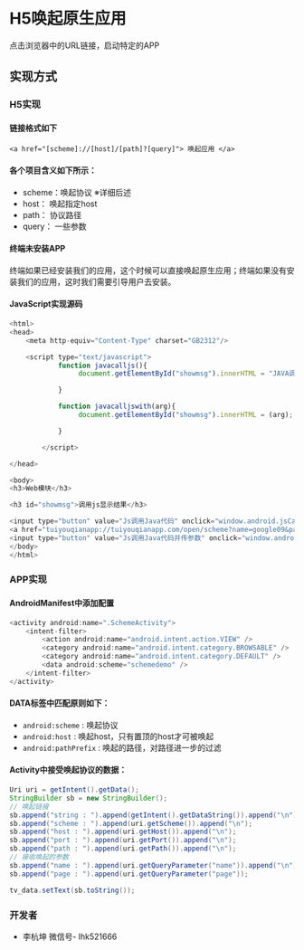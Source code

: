 # H5唤起原生应用

点击浏览器中的URL链接，启动特定的APP

## 实现方式

### H5实现

#### 链接格式如下

```
<a href="[scheme]://[host]/[path]?[query]"> 唤起应用 </a> 
```

#### 各个项目含义如下所示：

 * scheme：唤起协议	※详细后述
 * host：  唤起指定host
 * path：  协议路径
 * query： 一些参数

#### 终端未安装APP
  
  终端如果已经安装我们的应用，这个时候可以直接唤起原生应用；终端如果没有安装我们的应用，这时我们需要引导用户去安装。

#### JavaScript实现源码

```javascript
<html>
<head>
    <meta http-equiv="Content-Type" charset="GB2312"/>

    <script type="text/javascript">
            function javacalljs(){
                 document.getElementById("showmsg").innerHTML = "JAVA调用了JS的无参函数";

            }

            function javacalljswith(arg){
                 document.getElementById("showmsg").innerHTML = (arg);

            }

        </script>

</head>

<body>
<h3>Web模块</h3>

<h3 id="showmsg">调用js显示结果</h3>

<input type="button" value="Js调用Java代码" onclick="window.android.jsCallAndroid()"/>
<a href="tuiyouqianapp://tuiyouqianapp.com/open/scheme?name=google09&page=1" onclick="true">点击</a>
<input type="button" value="Js调用Java代码并传参数" onclick="window.android.jsCallAndroidArgs('Js传过来的参数')"/>
</body>
</html>
```

### APP实现

#### AndroidManifest中添加配置

```java
<activity android:name=".SchemeActivity">
	<intent-filter>
		<action android:name="android.intent.action.VIEW" />
		<category android:name="android.intent.category.BROWSABLE" />
		<category android:name="android.intent.category.DEFAULT" />
		<data android:scheme="schemedemo" />
	</intent-filter>
</activity>
```

#### DATA标签中匹配原则如下：

 * `android:scheme` : 唤起协议
 * `android:host` : 唤起host，只有置顶的host才可被唤起
 * `android:pathPrefix` : 唤起的路径，对路径进一步的过滤

#### Activity中接受唤起协议的数据：

```java
Uri uri = getIntent().getData();
StringBuilder sb = new StringBuilder();
// 唤起链接
sb.append("string : ").append(getIntent().getDataString()).append("\n");
sb.append("scheme : ").append(uri.getScheme()).append("\n");
sb.append("host : ").append(uri.getHost()).append("\n");
sb.append("port : ").append(uri.getPort()).append("\n");
sb.append("path : ").append(uri.getPath()).append("\n");
// 接收唤起的参数
sb.append("name : ").append(uri.getQueryParameter("name")).append("\n");
sb.append("page : ").append(uri.getQueryParameter("page"));

tv_data.setText(sb.toString());
```


### 开发者

* 李杭坤 微信号- lhk521666

